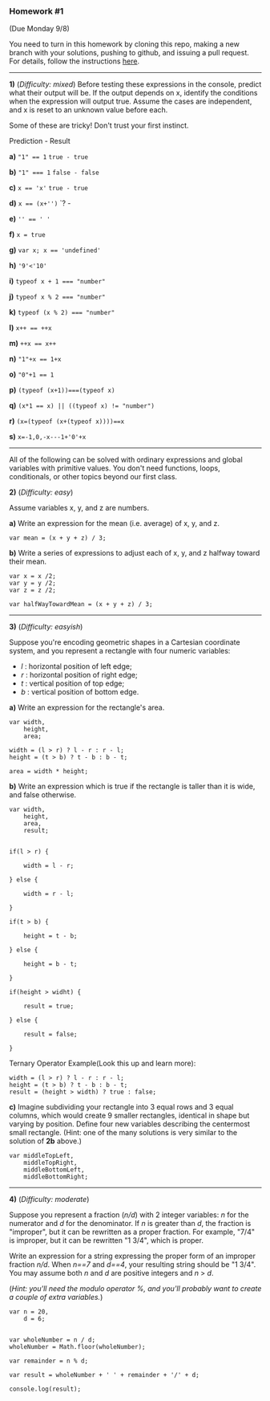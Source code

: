 
### Homework #1
(Due Monday 9/8)

You need to turn in this homework by cloning this repo, making a new branch with your solutions, pushing to github, and issuing a pull request.
For details, follow the instructions [here](http://portlandcodeschool.github.io/jse/2014/05/12/command-line-and-git-slides/#/14).

---

**1)** (_Difficulty: mixed_)
Before testing these expressions in the console, predict what their output will be.  If the output depends on x, identify the conditions when the expression will output true.  Assume the cases are independent, and x is reset to an unknown value before each.

Some of these are tricky!  Don't trust your first instinct.  

Prediction - Result

**a)** `"1" == 1`
`true - true`

**b)** `"1" === 1`
`false - false`

**c)** `x == 'x'` 
`true - true`

**d)** `x == (x+'')`
`? - 

**e)** `'' == ' '`

**f)** `x = true`

**g)** `var x; x == 'undefined'`

**h)** `'9'<'10'`

**i)** `typeof x + 1 === "number"`

**j)** `typeof x % 2 === "number"`

**k)** `typeof (x % 2) === "number"`

**l)** `x++ == ++x`

**m)** `++x == x++`

**n)** `"1"+x == 1+x`

**o)** `"0"+1 == 1`

**p)** `(typeof (x+1))===(typeof x)`  

**q)** `(x*1 == x) || ((typeof x) != "number")`

**r)** `(x=(typeof (x+(typeof x))))==x`

**s)** `x=-1,0,-x---1+'0'+x`

---

All of the following can be solved with ordinary expressions and global variables with primitive values.  You don't need functions, loops, conditionals, or other topics beyond our first class.

 **2)** (_Difficulty: easy_)

Assume variables x, y, and z are numbers.

**a)**
Write an expression for the mean (i.e. average) of x, y, and z.

	var mean = (x + y + z) / 3;


**b)**
Write a series of expressions to adjust each of x, y, and z
halfway toward their mean.

	var x = x /2;
	var y = y /2;
	var z = z /2;

	var halfWayTowardMean = (x + y + z) / 3;

---

**3)** (_Difficulty: easyish_)

Suppose you're encoding geometric shapes in a Cartesian coordinate system, and you represent a rectangle with four numeric variables:

- _l_ : horizontal position of left edge;
- _r_ : horizontal position of right edge;
- _t_ : vertical position of top edge;
- _b_ : vertical position of bottom edge.

**a)**
Write an expression for the rectangle's area.

	var width,
        height,
        area;
    
    width = (l > r) ? l - r : r - l;
    height = (t > b) ? t - b : b - t;
    
    area = width * height;
    
    

**b)**
Write an expression which is true if the rectangle is taller than it is wide, and false otherwise.

	var width,
		height,
		area,
		result;

	
	if(l > r) {
	
		width = l - r;
		
	} else {
	
		width = r - l;
		
	}
	
	if(t > b) {
	
		height = t - b;
		
	} else {
	
		height = b - t;
	
	}
	
	if(height > widht) {
	
		result = true;
		
	} else {
	
		result = false;
		
	}
	
	
	
Ternary Operator Example(Look this up and learn more):
	
	width = (l > r) ? l - r : r - l;
    height = (t > b) ? t - b : b - t;
    result = (height > width) ? true : false;
	

**c)**
Imagine subdividing your rectangle into 3 equal rows and 3 equal columns, which would create 9 smaller rectangles, identical in shape but varying by position.
Define four new variables describing the centermost small rectangle.
(Hint: one of the many solutions is very similar to the solution of **2b** above.)

	var middleTopLeft,
		middleTopRight,
		middleBottomLeft,
		middleBottomRight;
		


---

**4)** (_Difficulty: moderate_)

Suppose you represent a fraction (_n/d_) with 2 integer variables: _n_ for the numerator and _d_ for the denominator.
If _n_ is greater than _d_, the fraction is "improper", but it can be rewritten as a proper fraction.  For example, "7/4" is improper, but it can be rewritten "1 3/4", which is proper.

Write an expression for a string expressing the proper form of an improper fraction _n/d_.  When _n==7_ and _d==4_, your resulting string should be "1 3/4".  You may assume both _n_ and _d_ are positive integers and _n_ > _d_.

(_Hint: you'll need the modulo operator _%_, and you'll probably want to create a couple of extra variables._)
	
	var n = 20,
        d = 6;
    
    
    var wholeNumber = n / d;
    wholeNumber = Math.floor(wholeNumber);
    
    var remainder = n % d;
    
    var result = wholeNumber + ' ' + remainder + '/' + d;
    
    console.log(result);
